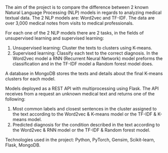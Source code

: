The aim of the project is to compare the difference between 2 known Natural Language Processing (NLP) models in regards to analyzing medical textual data. The 2 NLP models are: Word2vec and TF-IDF. The data are over 3,000 medical notes from visits to medical professionals.

For each one of the 2 NLP models there are 2 tasks, in the fields of unsupervised learning and supervised learning:
1. Unsupervised learning: Cluster the texts to clusters using K-means.
2. Supervised learning: Classify each text to the correct diagnosis. In the Word2vec model a RNN (Recurrent Neural Network) model preforms the classification and in the TF-IDF model a Random forest model does.

A database in MongoDB stores the texts and details about the final K-means clusters for each model.

Models deployed as a REST API with multiprocessing using Flask. The API receives from a request an unknown medical text and returns one of the following:
1. Most common labels and closest sentences in the cluster assigned to the text according to the Word2vec & K-means model or the TF-IDF & K-means model.
2. Predicted diagnosis for the condition described in the text according to the Word2vec & RNN model or the TF-IDF & Random forest model.

Technologies used in the project: Python, PyTorch, Gensim, Scikit-learn, Flask, MongoDB.

